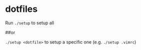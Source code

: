 # dotfiles

Run <code>./setup</code> to setup all

##or

<code>./setup \<dotfile\></code> to setup a specific one (e.g. <code>./setup .vimrc</code>)


